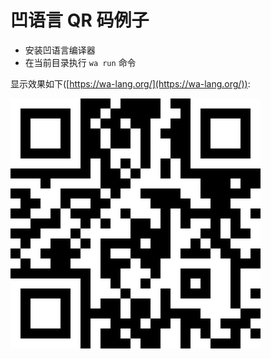 # 凹语言 QR 码例子

- 安装凹语言编译器
- 在当前目录执行 `wa run` 命令

显示效果如下([https://wa-lang.org/](https://wa-lang.org/)):

![](screenshot.png)

